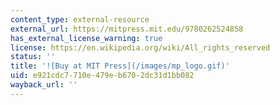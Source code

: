 ```yaml
---
content_type: external-resource
external_url: https://mitpress.mit.edu/9780262524858
has_external_license_warning: true
license: https://en.wikipedia.org/wiki/All_rights_reserved
status: ''
title: '![Buy at MIT Press](/images/mp_logo.gif)'
uid: e921cdc7-710e-479e-b670-2dc31d1bb082
wayback_url: ''
---
```

